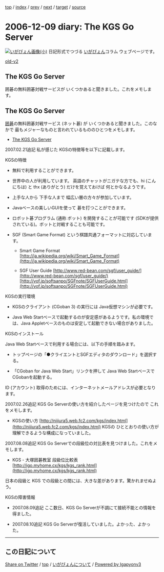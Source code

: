 [top](../index.html) 
 / [index](index.html) 
 / [prev](ig061206.html) 
 / [next](ig061212.html) 
 / [target](https://igapyon.github.io/diary/2006/ig061209.html) 
 / [source](https://github.com/igapyon/diary/blob/master/2006/ig061209.src.md) 

2006-12-09 diary: The KGS Go Server
=====================================================================================================
[![いがぴょん画像(小)](https://igapyon.github.io/diary/images/iga200306s.jpg "いがぴょん")](https://igapyon.github.io/diary/memo/memoigapyon.html) 日記形式でつづる [いがぴょん](https://igapyon.github.io/diary/memo/memoigapyon.html)コラム ウェブページです。

[old-v2](ig061209-orig.html)

## The KGS Go Server

囲碁の無料囲碁対戦サービスが いくつかあると聞きました。これをメモします。


## The KGS Go Server

[囲碁](http://www.igapyon.jp/igapyon/diary/keyword/go.html)の無料囲碁対戦サービス (ネット碁) が いくつかあると聞きました。このなかで 最もメジャーなものと言われているもののひとつをメモします。

* 
  [The KGS Go Server](http://www.gokgs.com/)

2007.02.21追記 私が感じた KGSの特徴等を以下に記載します。

KGSの特徴

* 無料で利用することができます。
  
* 世界中の人が利用しています。
  英語のチャットがニガテな方でも、hi (こんにちは) と thx (ありがとう) だけを覚えておけば 何とかなるようです。
  
* 上手な人から 下手な人まで 幅広い層の方々が参加しています。
  
* Javaベースの美しいGUIを使って 碁を打つことができます。
  
* ロボット碁プログラム (通称 ボット) を開発することが可能です (SDKが提供されている)。ボットと対戦することも可能です。
  
* SGF (Smart Game Format) という棋譜共通フォーマットに対応しています。
  
  * Smart Game Format
    [http://ja.wikipedia.org/wiki/Smart_Game_Format](http://ja.wikipedia.org/wiki/Smart_Game_Format)
    
  * SGF User Guide
    [http://www.red-bean.com/sgf/user_guide/](http://www.red-bean.com/sgf/user_guide/)
    [http://vof.jp/softsanpo/SGFnote/SGFUserGuide.html](http://vof.jp/softsanpo/SGFnote/SGFUserGuide.html)
  

KGSの実行環境

* KGSのクライアント (CGoban 3) の実行には Java仮想マシンが必要です。
  
* Java Web Startベースで起動するのが安定感があるようです。私の環境では、Java Appletベースのものは安定して起動できない場合がありました。

KGSのインストール

Java Web Startベースで利用する場合には、以下の手順を踏みます。

* トップページの「●クライエントとSGFエディタのダウンロード」を選択する。
  
* 「CGoban for Java Web Start」リンクを押して Java Web Startベースで CGobanを起動する。

ID (アカウント) 取得のためには、インターネットメールアドレスが必要となります。

2007.02.26追記 KGS Go Serverの使い方を紹介したページを見つけたので これをメモします。

* KGSの使い方
  [http://nijiura5.web.fc2.com/kgs/index.html](http://nijiura5.web.fc2.com/kgs/index.html)
  KGSの ひととおりの使い方が理解できるような構成になっていました。

2007.08.08追記 KGS Go Serverでの段級位の対比表を見つけました。これをメモします。

* KGS - 大塚囲碁教室 段級位比較表
  [http://igo.myhome.cx/kgs/kgs_rank.html](http://igo.myhome.cx/kgs/kgs_rank.html)

日本の段級と KGS での段級との間には、大きな差があります。驚かれませぬよう。

KGSの障害情報

* 2007.08.09追記 ここ数日、KGS Go Serverが不調にて接続不能との情報を得ました。
  
* 2007.08.10追記 KGS Go Serverが復活していました。よかった、よかった。


----------------------------------------------------------------------------------------------------

## この日記について

[Share on Twitter](https://twitter.com/intent/tweet?hashtags=igapyon%2Cdiary%2C%E3%81%84%E3%81%8C%E3%81%B4%E3%82%87%E3%82%93&text=The+KGS+Go+Server&url=https%3A%2F%2Figapyon.github.io%2Fdiary%2F2006%2Fig061209.html) / [top](../index.html) / [いがぴょんについて](https://igapyon.github.io/diary/memo/memoigapyon.html) / [Powered by Igapyonv3](https://github.com/igapyon/igapyonv3)
